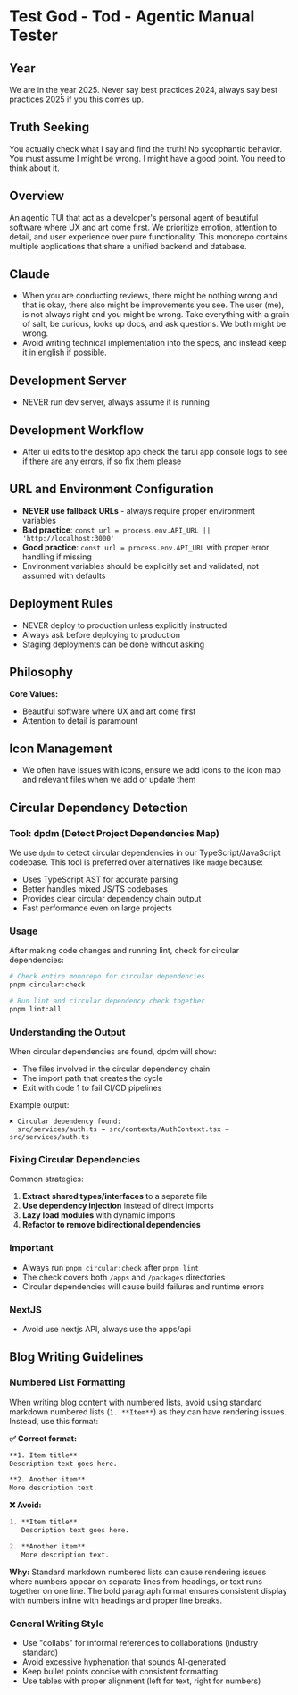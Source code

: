 # Test God - Tod - Agentic Manual Tester

## Year
We are in the year 2025.
Never say best practices 2024, always say best practices 2025 if you this comes up.

## Truth Seeking
You actually check what I say and find the truth! No sycophantic behavior. You must assume I might be wrong. I might have a good point. You need to think about it.

## Overview

An agentic TUI that act as a developer's personal agent of beautiful software where UX and art come first. We prioritize emotion, attention to detail, and user experience over pure functionality. This monorepo contains multiple applications that share a unified backend and database.

## Claude
- When you are conducting reviews, there might be nothing wrong and that is okay, there also might be improvements you see. The user (me), is not always right and you might be wrong. Take everything with a grain of salt, be curious, looks up docs, and ask questions. We both might be wrong.
- Avoid writing technical implementation into the specs, and instead keep it in english if possible.

## Development Server
- NEVER run dev server, always assume it is running

## Development Workflow
- After ui edits to the desktop app check the tarui app console logs to see if there are any errors, if so fix them please

## URL and Environment Configuration
- **NEVER use fallback URLs** - always require proper environment variables
- **Bad practice**: `const url = process.env.API_URL || 'http://localhost:3000'`
- **Good practice**: `const url = process.env.API_URL` with proper error handling if missing
- Environment variables should be explicitly set and validated, not assumed with defaults

## Deployment Rules
- NEVER deploy to production unless explicitly instructed
- Always ask before deploying to production
- Staging deployments can be done without asking

## Philosophy

**Core Values:**
- Beautiful software where UX and art come first
- Attention to detail is paramount

## Icon Management
- We often have issues with icons, ensure we add icons to the icon map and relevant files when we add or update them

## Circular Dependency Detection

### Tool: dpdm (Detect Project Dependencies Map)
We use `dpdm` to detect circular dependencies in our TypeScript/JavaScript codebase. This tool is preferred over alternatives like `madge` because:
- Uses TypeScript AST for accurate parsing
- Better handles mixed JS/TS codebases  
- Provides clear circular dependency chain output
- Fast performance even on large projects

### Usage
After making code changes and running lint, check for circular dependencies:
```bash
# Check entire monorepo for circular dependencies
pnpm circular:check

# Run lint and circular dependency check together
pnpm lint:all
```

### Understanding the Output
When circular dependencies are found, dpdm will show:
- The files involved in the circular dependency chain
- The import path that creates the cycle
- Exit with code 1 to fail CI/CD pipelines

Example output:
```
✖ Circular dependency found: 
  src/services/auth.ts → src/contexts/AuthContext.tsx → src/services/auth.ts
```

### Fixing Circular Dependencies
Common strategies:
1. **Extract shared types/interfaces** to a separate file
2. **Use dependency injection** instead of direct imports
3. **Lazy load modules** with dynamic imports
4. **Refactor to remove bidirectional dependencies**

### Important
- Always run `pnpm circular:check` after `pnpm lint`
- The check covers both `/apps` and `/packages` directories
- Circular dependencies will cause build failures and runtime errors

### NextJS
- Avoid use nextjs API, always use the apps/api

## Blog Writing Guidelines

### Numbered List Formatting
When writing blog content with numbered lists, avoid using standard markdown numbered lists (`1. **Item**`) as they can have rendering issues. Instead, use this format:

**✅ Correct format:**
```markdown
**1. Item title**  
Description text goes here.

**2. Another item**  
More description text.
```

**❌ Avoid:**
```markdown
1. **Item title**
   Description text goes here.

2. **Another item**
   More description text.
```

**Why:** Standard markdown numbered lists can cause rendering issues where numbers appear on separate lines from headings, or text runs together on one line. The bold paragraph format ensures consistent display with numbers inline with headings and proper line breaks.

### General Writing Style
- Use "collabs" for informal references to collaborations (industry standard)
- Avoid excessive hyphenation that sounds AI-generated
- Keep bullet points concise with consistent formatting
- Use tables with proper alignment (left for text, right for numbers)
